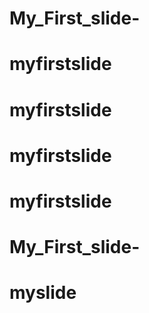 # My_First_slide-
# myfirstslide
# myfirstslide
# myfirstslide
# myfirstslide
# My_First_slide-
# myslide

